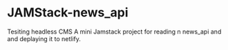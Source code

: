 # JAMStack-news_api

Tesiting headless CMS 
A mini Jamstack project for reading n news_api and and deplaying it to netlify. 
